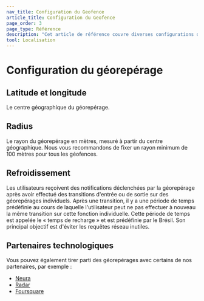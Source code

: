 ```yaml
---
nav_title: Configuration du Geofence
article_title: Configuration du Geofence
page_order: 3
page_type: Référence
description: "Cet article de référence couvre diverses configurations de Geofence."
tool: Localisation
---
```


# Configuration du géorepérage

## Latitude et longitude

Le centre géographique du géorepérage.

## Radius

Le rayon du géorepérage en mètres, mesuré à partir du centre géographique. Nous vous recommandons de fixer un rayon minimum de 100 mètres pour tous les géofences.

## Refroidissement

Les utilisateurs reçoivent des notifications déclenchées par la géorepérage après avoir effectué des transitions d'entrée ou de sortie sur des géorepérages individuels. Après une transition, il y a une période de temps prédéfinie au cours de laquelle l'utilisateur peut ne pas effectuer à nouveau la même transition sur cette fonction individuelle. Cette période de temps est appelée le « temps de recharge » et est prédéfinie par le Brésil. Son principal objectif est d'éviter les requêtes réseau inutiles.

## Partenaires technologiques

Vous pouvez également tirer parti des géorepérages avec certains de nos partenaires, par exemple :

- [Neura][1]
- [Radar][2]
- [Foursquare][3]

[1]: {{site.baseurl}}/partners/data_augmentation/contextual_location/neura_actions/
[2]: {{site.baseurl}}/partners/data_augmentation/contextual_location/radar/
[3]: {{site.baseurl}}/partners/data_augmentation/contextual_location/foursquare/